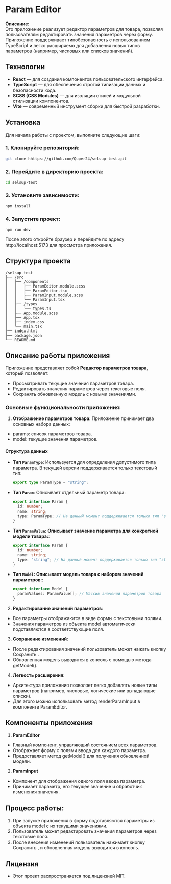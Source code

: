 # Param Editor

**Описание:**  
Это приложение реализует редактор параметров для товара, позволяя пользователям редактировать значения параметров через форму. Приложение поддерживает типобезопасность с использованием TypeScript и легко расширяемо для добавления новых типов параметров (например, числовых или списков значений).

## Технологии

- **React** — для создания компонентов пользовательского интерфейса.
- **TypeScript** — для обеспечения строгой типизации данных и безопасности кода.
- **SCSS (CSS Modules)** — для изоляции стилей и модульной стилизации компонентов.
- **Vite** — современный инструмент сборки для быстрой разработки.

## Установка

Для начала работы с проектом, выполните следующие шаги:

### 1. Клонируйте репозиторий:

```bash
git clone hhttps://github.com/Quper24/selsup-test.git
```

### 2. Перейдите в директорию проекта:

```bash
cd selsup-test
```

### 3. Установите зависимости:

```bash
npm install
```

### 4. Запустите проект:

```bash
npm run dev
```

После этого откройте браузер и перейдите по адресу http://localhost:5173 для просмотра приложения.

## Структура проекта

```
/selsup-test
├── /src
│   ├── /components
│   │   ├── ParamEditor.module.scss
│   │   ├── ParamEditor.tsx
│   │   ├── ParamInput.module.scss
│   │   └── ParamInput.tsx
│   ├── /types
│   │   └── types.ts
│   ├── App.module.scss
│   ├── App.tsx
│   ├── index.css
│   └── main.tsx
├── index.html
├── package.json
└── README.md
```

## Описание работы приложения

Приложение представляет собой **Редактор параметров товара**, который позволяет:

- Просматривать текущие значения параметров товара.
- Редактировать значения параметров через текстовые поля.
- Сохранять обновленную модель с новыми значениями.

### Основные функциональности приложения:

1. **Отображение параметров товара**:
   Приложение принимает два основных набора данных:

- params: список параметров товара.
- model: текущие значения параметров.

#### Структура данных

- **Тип `ParamType`**:
  Используется для определения допустимого типа параметра. В текущей версии поддерживается только текстовый тип:

  ```ts
  export type ParamType = "string";
  ```

- **Тип `Param`**:
  Описывает отдельный параметр товара:

  ```ts
  export interface Param {
    id: number;
    name: string;
    type: ParamType; // На данный момент поддерживается только тип "string"
  }
  ```

- **Тип `ParamValue`: Описывает значение параметра для конкретной модели товара:**:

  ```ts
  export interface Param {
    id: number;
    name: string;
    type: "string"; // На данный момент поддерживается только тип "string"
  }
  ```

- **Тип `Model`: Описывает модель товара с набором значений параметров:**:

  ```ts
  export interface Model {
    paramValues: ParamValue[]; // Массив значений параметров товара
  }
  ```

2. **Редактирование значений параметров**:

- Все параметры отображаются в виде формы с текстовыми полями.
- Значения параметров из объекта model автоматически подставляются в соответствующие поля.

3. **Сохранение изменений**:

- После редактирования значений пользователь может нажать кнопку Сохранить .
- Обновленная модель выводится в консоль с помощью метода getModel().

4. **Легкость расширения**:

- Архитектура приложения позволяет легко добавлять новые типы параметров (например, числовые, логические или выпадающие списки).
- Для этого можно использовать метод renderParamInput в компоненте ParamEditor.

## Компоненты приложения

1. **ParamEditor**

- Главный компонент, управляющий состоянием всех параметров.
- Отображает форму с полями ввода для каждого параметра.
- Предоставляет метод getModel() для получения обновленной модели.

2. **ParamInput**

- Компонент для отображения одного поля ввода параметра.
- Принимает параметр, его текущее значение и обработчик изменения значения.

## Процесс работы:

1. При запуске приложения в форму подставляются параметры из объекта model с их текущими значениями.
2. Пользователь может редактировать значения параметров через текстовые поля.
3. После внесения изменений пользователь нажимает кнопку Сохранить , и обновленная модель выводится в консоль.

## Лицензия

- Этот проект распространяется под лицензией MIT.
